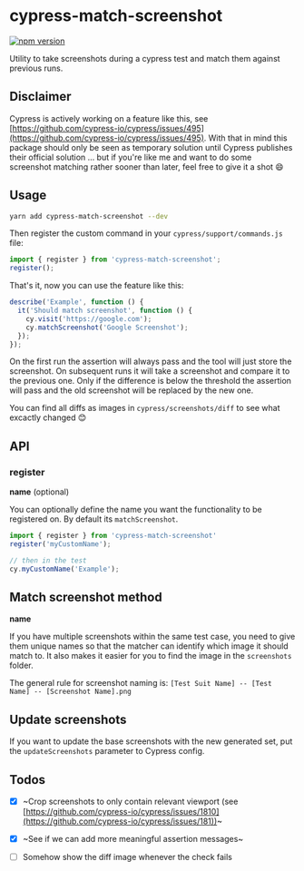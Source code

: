 # cypress-match-screenshot

[![npm version](https://img.shields.io/npm/v/cypress-match-screenshot.svg)](https://www.npmjs.com/package/cypress-match-screenshot)

Utility to take screenshots during a cypress test and match them against previous runs.

## Disclaimer

Cypress is actively working on a feature like this, see [https://github.com/cypress-io/cypress/issues/495](https://github.com/cypress-io/cypress/issues/495). With that in mind this package should only be seen as temporary solution until Cypress publishes their official solution … but if you're like me and want to do some screenshot matching rather sooner than later, feel free to give it a shot 😄

## Usage

```bash
yarn add cypress-match-screenshot --dev
```

Then register the custom command in your `cypress/support/commands.js` file:

```js
import { register } from 'cypress-match-screenshot';
register();
```

That's it, now you can use the feature like this:

```js
describe('Example', function () {
  it('Should match screenshot', function () {
    cy.visit('https://google.com');
    cy.matchScreenshot('Google Screenshot');
  });
});
```

On the first run the assertion will always pass and the tool will just store the screenshot. On subsequent runs it will take a screenshot and compare it to the previous one. Only if the difference is below the threshold the assertion will pass and the old screenshot will be replaced by the new one.

You can find all diffs as images in `cypress/screenshots/diff` to see what excactly changed 😊

## API

### register

**name** (optional)

You can optionally define the name you want the functionality to be registered on. By default its `matchScreenshot`.

```js
import { register } from 'cypress-match-screenshot'
register('myCustomName');

// then in the test
cy.myCustomName('Example');
```

## Match screenshot method

**name** 

If you have multiple screenshots within the same test case, you need to give them unique names so that the matcher can identify which image it should match to. It also makes it easier for you to find the image in the `screenshots` folder.

The general rule for screenshot naming is: `[Test Suit Name] -- [Test Name] -- [Screenshot Name].png`


## Update screenshots

If you want to update the base screenshots with the new generated set, put the `updateScreenshots` parameter to Cypress config.

## Todos

- [x] ~Crop screenshots to only contain relevant viewport (see [https://github.com/cypress-io/cypress/issues/1810](https://github.com/cypress-io/cypress/issues/181))~
- [x] ~See if we can add more meaningful assertion messages~
- [ ] Somehow show the diff image whenever the check fails

